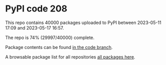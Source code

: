# PyPI code 208

This repo contains 40000 packages uploaded to PyPI between 
2023-05-11 17:09 and 2023-05-17 16:57.

The repo is 74% (29997/40000) complete.

Package contents can be found [in the code branch](https://github.com/pypi-data/pypi-mirror-208/tree/code/packages).

A browsable package list for all repositories [all packages here](https://pypi-data.github.io/website/repositories/pypi-mirror-208).


